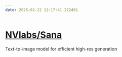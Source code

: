 ```yaml
---
date: 2025-02-22 12:17:41.272491
---
```


# [NVlabs/Sana](https://github.com/NVlabs/Sana)

Text-to-image model for efficient high-res generation